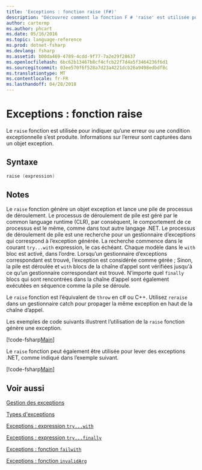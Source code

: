```yaml
---
title: 'Exceptions : fonction raise (F#)'
description: "Découvrez comment la fonction F # 'raise' est utilisée pour indiquer qu’une erreur ou une condition exceptionnelle s’est produite."
author: cartermp
ms.author: phcart
ms.date: 05/16/2016
ms.topic: language-reference
ms.prod: dotnet-fsharp
ms.devlang: fsharp
ms.assetid: b00da469-4789-4cdd-9f77-7a2e29f28637
ms.openlocfilehash: 6bc62b13467b8cf4cfcb22f7d4a5f3464236f6d1
ms.sourcegitcommit: 03ee570f6f528a7d23a4221dcb26a9498edbdf8c
ms.translationtype: MT
ms.contentlocale: fr-FR
ms.lasthandoff: 04/28/2018
---
```

# <a name="exceptions-the-raise-function"></a>Exceptions : fonction raise

Le `raise` fonction est utilisée pour indiquer qu’une erreur ou une condition exceptionnelle s’est produite. Informations sur l’erreur sont capturées dans un objet exception.


## <a name="syntax"></a>Syntaxe

```fsharp
raise (expression)
```

## <a name="remarks"></a>Notes
Le `raise` fonction génère un objet exception et lance une pile de processus de déroulement. Le processus de déroulement de pile est géré par le common language runtime (CLR), par conséquent, le comportement de ce processus est le même, comme dans tout autre langage .NET. Le processus de déroulement de pile est une recherche pour un gestionnaire d’exceptions qui correspond à l’exception générée. La recherche commence dans le courant `try...with` expression, le cas échéant. Chaque modèle dans le `with` bloc est activé, dans l’ordre. Lorsqu’un gestionnaire d’exceptions correspondant est trouvé, l’exception est considérée comme gérée ; Sinon, la pile est déroulée et `with` blocs de la chaîne d’appel sont vérifiées jusqu'à ce qu’un gestionnaire correspondant est trouvé. N’importe quel `finally` blocs qui sont rencontrées dans la chaîne d’appel sont également exécutées en séquence comme la pile se déroule.

Le `raise` fonction est l’équivalent de `throw` en c# ou C++. Utilisez `reraise` dans un gestionnaire catch pour propager la même exception en haut de la chaîne d’appel.

Les exemples de code suivants illustrent l’utilisation de la `raise` fonction génère une exception.

[!code-fsharp[Main](../../../../samples/snippets/fsharp/lang-ref-2/snippet5801.fs)]

Le `raise` fonction peut également être utilisée pour lever des exceptions .NET, comme indiqué dans l’exemple suivant.

[!code-fsharp[Main](../../../../samples/snippets/fsharp/lang-ref-2/snippet5802.fs)]
    
## <a name="see-also"></a>Voir aussi
[Gestion des exceptions](index.md)

[Types d'exceptions](exception-types.md)

[Exceptions : expression `try...with`](the-try-with-expression.md)

[Exceptions : expression `try...finally`](the-try-finally-expression.md)

[Exceptions : fonction `failwith`](the-failwith-function.md)

[Exceptions : fonction `invalidArg`](the-invalidArg-function.md)
